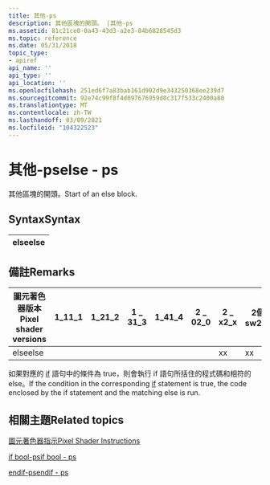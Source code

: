 ```yaml
---
title: 其他-ps
description: 其他區塊的開頭。 |其他-ps
ms.assetid: 81c21ce0-0a43-43d3-a2e3-84b6828545d3
ms.topic: reference
ms.date: 05/31/2018
topic_type:
- apiref
api_name: ''
api_type: ''
api_location: ''
ms.openlocfilehash: 251ed6f7a83bab161d902d9e343250368ee239d7
ms.sourcegitcommit: 92e74c99f8f4d097676959d0c317f533c2400a80
ms.translationtype: MT
ms.contentlocale: zh-TW
ms.lasthandoff: 03/09/2021
ms.locfileid: "104322523"
---
```

# <a name="else---ps"></a><span data-ttu-id="34050-104">其他-ps</span><span class="sxs-lookup"><span data-stu-id="34050-104">else - ps</span></span>

<span data-ttu-id="34050-105">其他區塊的開頭。</span><span class="sxs-lookup"><span data-stu-id="34050-105">Start of an else block.</span></span>

## <a name="syntax"></a><span data-ttu-id="34050-106">Syntax</span><span class="sxs-lookup"><span data-stu-id="34050-106">Syntax</span></span>



| <span data-ttu-id="34050-107">else</span><span class="sxs-lookup"><span data-stu-id="34050-107">else</span></span> |
|------|



 

## <a name="remarks"></a><span data-ttu-id="34050-108">備註</span><span class="sxs-lookup"><span data-stu-id="34050-108">Remarks</span></span>



| <span data-ttu-id="34050-109">圖元著色器版本</span><span class="sxs-lookup"><span data-stu-id="34050-109">Pixel shader versions</span></span> | <span data-ttu-id="34050-110">1\_1</span><span class="sxs-lookup"><span data-stu-id="34050-110">1\_1</span></span> | <span data-ttu-id="34050-111">1\_2</span><span class="sxs-lookup"><span data-stu-id="34050-111">1\_2</span></span> | <span data-ttu-id="34050-112">1 \_ 3</span><span class="sxs-lookup"><span data-stu-id="34050-112">1\_3</span></span> | <span data-ttu-id="34050-113">1\_4</span><span class="sxs-lookup"><span data-stu-id="34050-113">1\_4</span></span> | <span data-ttu-id="34050-114">2 \_ 0</span><span class="sxs-lookup"><span data-stu-id="34050-114">2\_0</span></span> | <span data-ttu-id="34050-115">2 \_ x</span><span class="sxs-lookup"><span data-stu-id="34050-115">2\_x</span></span> | <span data-ttu-id="34050-116">2個 \_ sw</span><span class="sxs-lookup"><span data-stu-id="34050-116">2\_sw</span></span> | <span data-ttu-id="34050-117">3 \_ 0</span><span class="sxs-lookup"><span data-stu-id="34050-117">3\_0</span></span> | <span data-ttu-id="34050-118">3個 \_ sw</span><span class="sxs-lookup"><span data-stu-id="34050-118">3\_sw</span></span> |
|-----------------------|------|------|------|------|------|------|-------|------|-------|
| <span data-ttu-id="34050-119">else</span><span class="sxs-lookup"><span data-stu-id="34050-119">else</span></span>                  |      |      |      |      |      | <span data-ttu-id="34050-120">x</span><span class="sxs-lookup"><span data-stu-id="34050-120">x</span></span>    | <span data-ttu-id="34050-121">x</span><span class="sxs-lookup"><span data-stu-id="34050-121">x</span></span>     | <span data-ttu-id="34050-122">x</span><span class="sxs-lookup"><span data-stu-id="34050-122">x</span></span>    | <span data-ttu-id="34050-123">x</span><span class="sxs-lookup"><span data-stu-id="34050-123">x</span></span>     |



 

<span data-ttu-id="34050-124">如果對應的 [if](if-bool---ps.md) 語句中的條件為 true，則會執行 if 語句所括住的程式碼和相符的 else。</span><span class="sxs-lookup"><span data-stu-id="34050-124">If the condition in the corresponding [if](if-bool---ps.md) statement is true, the code enclosed by the if statement and the matching else is run.</span></span>

## <a name="related-topics"></a><span data-ttu-id="34050-125">相關主題</span><span class="sxs-lookup"><span data-stu-id="34050-125">Related topics</span></span>

<dl> <dt>

[<span data-ttu-id="34050-126">圖元著色器指示</span><span class="sxs-lookup"><span data-stu-id="34050-126">Pixel Shader Instructions</span></span>](dx9-graphics-reference-asm-ps-instructions.md)
</dt> <dt>

[<span data-ttu-id="34050-127">if bool-ps</span><span class="sxs-lookup"><span data-stu-id="34050-127">if bool - ps</span></span>](if-bool---ps.md)
</dt> <dt>

[<span data-ttu-id="34050-128">endif-ps</span><span class="sxs-lookup"><span data-stu-id="34050-128">endif - ps</span></span>](endif---ps.md)
</dt> </dl>

 

 




